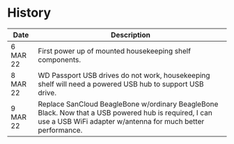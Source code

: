 # History

| Date      | Description |
| --------- | ----------- |
|  6 MAR 22 | First power up of mounted housekeeping shelf components. |
|  8 MAR 22 | WD Passport USB drives do not work, housekeeping shelf will need a powered USB hub to support USB drive. |
|  9 MAR 22 | Replace SanCloud BeagleBone w/ordinary BeagleBone Black.  Now that a USB powered hub is required, I can use a USB WiFi adapter w/antenna for much better performance.  |
